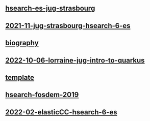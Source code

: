 ## [hsearch-es-jug-strasbourg](hsearch-es-jug-strasbourg)

## [2021-11-jug-strasbourg-hsearch-6-es](2021-11-jug-strasbourg-hsearch-6-es)

## [biography](biography)

## [2022-10-06-lorraine-jug-intro-to-quarkus](2022-10-06-lorraine-jug-intro-to-quarkus)

## [template](template)

## [hsearch-fosdem-2019](hsearch-fosdem-2019)

## [2022-02-elasticCC-hsearch-6-es](2022-02-elasticCC-hsearch-6-es)

